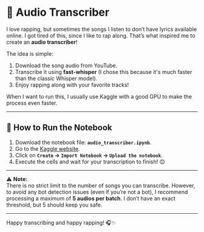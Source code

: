 # 🎤 Audio Transcriber

I love rapping, but sometimes the songs I listen to don’t have lyrics available online. I got tired of this, since I like to rap along. That’s what inspired me to create an **audio transcriber**!

The idea is simple:  
1. Download the song audio from YouTube.  
2. Transcribe it using **fast-whisper** (I chose this because it's much faster than the classic Whisper model).  
3. Enjoy rapping along with your favorite tracks!

When I want to run this, I usually use Kaggle with a good GPU to make the process even faster.

---

## 🚀 How to Run the Notebook

1. Download the notebook file: **`audio_transcriber.ipynb`**.
2. Go to the [Kaggle website](https://www.kaggle.com/).
3. Click on **`Create` → `Import Notebook` → `Upload the notebook`**.
4. Execute the cells and wait for your transcription to finish! 😊

---

⚠️ **Note:**  
There is no strict limit to the number of songs you can transcribe. However, to avoid any bot detection issues (even if you’re not a bot), I recommend processing a maximum of **5 audios per batch**. I don’t have an exact threshold, but 5 should keep you safe.

---

Happy transcribing and happy rapping! 🎧✨
